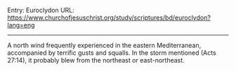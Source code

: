 Entry: Euroclydon
URL: https://www.churchofjesuschrist.org/study/scriptures/bd/euroclydon?lang=eng

---

A north wind frequently experienced in the eastern Mediterranean, accompanied by terrific gusts and squalls. In the storm mentioned (Acts 27:14), it probably blew from the northeast or east-northeast.
